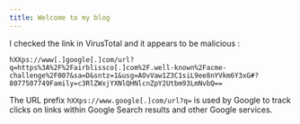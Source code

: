 ```yaml
---
title: Welcome to my blog
---
```


I checked the link in VirusTotal and it appears to be malicious : 

```
hXXps://www[.]google[.]com/url?q=https%3A%2F%2Fairblissco[.]com%2F.well-known%2Facme-challenge%2F007&sa=D&sntz=1&usg=AOvVaw1Z3C1siL9ee8nYVkm6Y3xG#?8077507749Family=c3RlZWxjYXNlQHNlcnZpY2Utbm93LmNvbQ==
```

The URL prefix `hXXps://www.google[.]com/url?q=` is used by Google to track clicks on links within Google Search results and other Google services.
